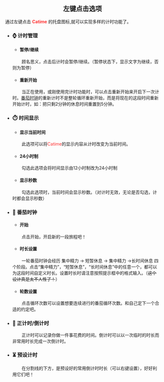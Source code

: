 <style>
.Catime{
    display:inline;
    color:#ff3030;
}

div .discription
{
    padding-left:30px;
}

span .discription{
    margin-left:30px;
}

span .link{
    color:#3555BC;
}


</style>

<center><h2>左键点击选项</h2></center>

通过左键点击<span class="Catime"> __Catime__ </span>的托盘图标,就可以实现多样的计时功能了。

+ ### :watch: 计时管理

    + #### 暂停/继续

    <div class="discription"><span class="discription">顾名思义，点击后计时会暂停/继续。（暂停状态下，显示文字为继续，否则为暂停）</span></div>

    + #### 重新开始

    <div class="discription"><span class="discription">当正在使用，或刚使用完计时功能时，可以点击重新开始来开启下一次计时。<a href="#catime">番茄时钟</a>的重新计时不是整轮循环重新开始，而是将现在的这段时间重新开始计时，如：把只剩2分钟的休息时间重置到5分钟。</span></div>

+ ### ⏱️ 时间显示

    + #### 显示当前时间

    <div class="discription"><span class="discription">此选项可以将<span class="Catime">Catime</span>的显示内容从计时改变为当前时间。</span></div>

    + #### 24小时制

     <div class="discription"><span class="discription">勾选此选项会将时间显示由12小时制改为24小时制</span></div>

    + #### 显示秒数

    <div class="discription"><span class="discription">勾选此选项时，当前时间会显示秒数。（对计时无效，无论是否勾选，计时都会显示秒数）</span></div>

+ ### :tomato: <span id="catime">番茄时钟</span>

    + #### 开始

    <div class="discription"><span class="discription">点击开始，开启新的一段旅程吧！</span></div>

    + #### 时长设置

    <div class="discription"><span class="discription">一轮番茄时钟会经历 集中精力 -> 短暂休息 -> 集中精力 ->长时间休息 四个阶段。点击“集中精力”，“短暂休息”，“长时间休息”中的任意一个，都可以为这段时间自定义时长。设置时长时请注意按照提示框中的格式输入。（<del>这个设计真是太不人性了！</del>）</span></div>

    + #### 轮数设置

    <div class="discription"><span class="discription">点击循环次数可以设置想要连续进行的番茄循环次数。和自己定下一个合适的约定吧。</span></div>

+ ### 🔄 正计时/倒计时

    <div class="discription"><span class="discription">正计时可以记录你做一件事花费的时间。倒计时可以以一次临时的时长而非常用时长完成一次倒计时。</span></div>
    
+ ### ⏳ 预设计时

    <div class="discription"><span class="discription">在分割线的下方，是预设好的常用倒计时时长（可以右键设置），好好利用它们吧！</span></div>